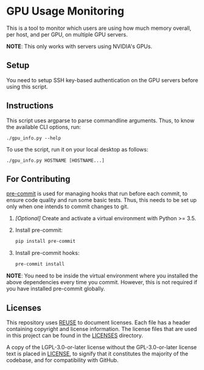 <!--
SPDX-FileCopyrightText: 2019 Harish Rajagopal <harish.rajagopals@gmail.com>

SPDX-License-Identifier: LGPL-3.0-or-later
-->

# GPU Usage Monitoring

This is a tool to monitor which users are using how much memory overall, per host, and per GPU, on multiple GPU servers.

**NOTE**: This only works with servers using NVIDIA's GPUs.

## Setup
You need to setup SSH key-based authentication on the GPU servers before using this script.

## Instructions
This script uses argparse to parse commandline arguments.
Thus, to know the available CLI options, run:
```
./gpu_info.py --help
```

To use the script, run it on your local desktop as follows:
```
./gpu_info.py HOSTNAME [HOSTNAME...]
```

## For Contributing
[pre-commit](https://pre-commit.com/) is used for managing hooks that run before each commit, to ensure code quality and run some basic tests.
Thus, this needs to be set up only when one intends to commit changes to git.

1. *[Optional]* Create and activate a virtual environment with Python >= 3.5.
2. Install pre-commit:
    ```sh
    pip install pre-commit
    ```

3. Install pre-commit hooks:
    ```sh
    pre-commit install
    ```

**NOTE**: You need to be inside the virtual environment where you installed the above dependencies every time you commit.
However, this is not required if you have installed pre-commit globally.

## Licenses
This repository uses [REUSE](https://reuse.software/) to document licenses.
Each file has a header containing copyright and license information.
The license files that are used in this project can be found in the [LICENSES](./LICENSES) directory.

A copy of the LGPL-3.0-or-later license without the GPL-3.0-or-later license text is placed in [LICENSE](./LICENSE), to signify that it constitutes the majority of the codebase, and for compatibility with GitHub.
